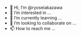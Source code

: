 - 👋 Hi, I’m @ryoseiakazawa
- 👀 I’m interested in ...
- 🌱 I’m currently learning ...
- 💞️ I’m looking to collaborate on ...
- 📫 How to reach me ...

<!---
ryoseiakazawa/ryoseiakazawa is a ✨ special ✨ repository because its `README.md` (this file) appears on your GitHub profile.
You can click the Preview link to take a look at your changes.
--->
